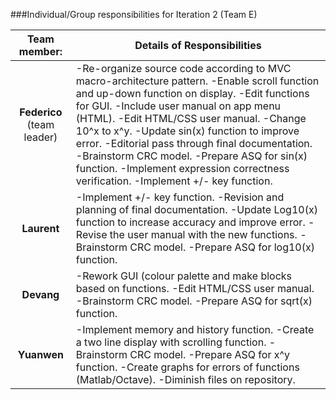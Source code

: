 ###Individual/Group responsibilities for Iteration 2 (Team E)

|Team member:|Details of Responsibilities|
|:------------------:|-----------------|
|**Federico** (team leader)|-Re-organize source code according to MVC macro-architecture pattern. -Enable scroll function and up-down function on display.  -Edit functions for GUI. -Include user manual on app menu (HTML). -Edit HTML/CSS user manual. -Change 10^x to x^y. -Update sin(x) function to improve error. -Editorial pass through final documentation. -Brainstorm CRC model. -Prepare ASQ for sin(x) function. -Implement expression correctness verification. -Implement +/- key function.|
|**Laurent**|-Implement +/- key function. -Revision and planning of final documentation. -Update Log10(x) function to increase accuracy and improve error. -Revise the user manual with the new functions. -Brainstorm CRC model. -Prepare ASQ for log10(x) function.|
|**Devang**|-Rework GUI (colour palette and make blocks based on functions. -Edit HTML/CSS user manual. -Brainstorm CRC model. -Prepare ASQ for sqrt(x) function.| 
|**Yuanwen**|-Implement memory and history function. -Create a two line display with scrolling function. -Brainstorm CRC model. -Prepare ASQ for x^y function. -Create graphs for errors of functions (Matlab/Octave). -Diminish files on repository.|

